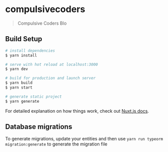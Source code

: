 # compulsivecoders

> Compulsive Coders Blo
## Build Setup

``` bash
# install dependencies
$ yarn install

# serve with hot reload at localhost:3000
$ yarn dev

# build for production and launch server
$ yarn build
$ yarn start

# generate static project
$ yarn generate
```

For detailed explanation on how things work, check out [Nuxt.js docs](https://nuxtjs.org).

## Database migrations
To generate migrations, update your entities and then use `yarn run typeorm migration:generate` 
to generate the migration file
